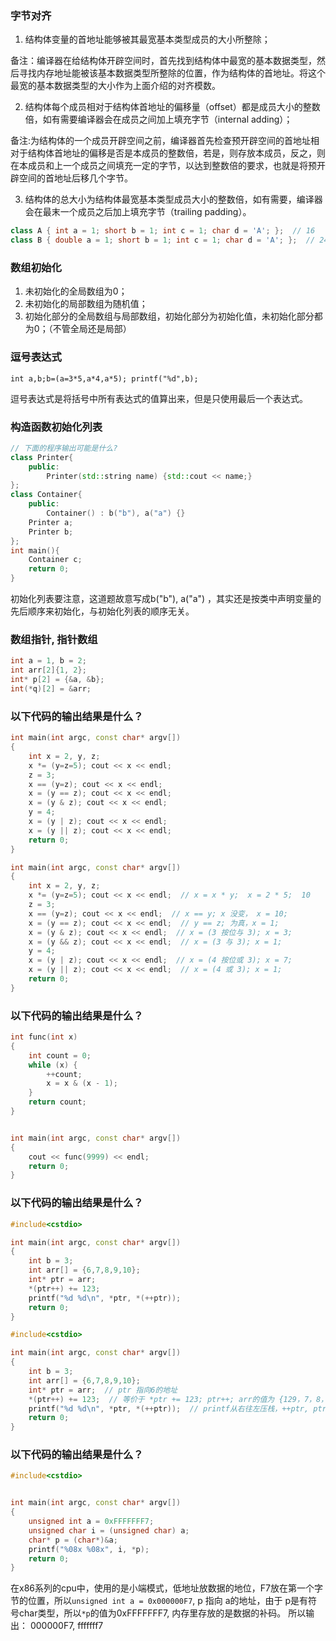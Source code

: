 


### 字节对齐


1. 结构体变量的首地址能够被其最宽基本类型成员的大小所整除；

备注：编译器在给结构体开辟空间时，首先找到结构体中最宽的基本数据类型，然后寻找内存地址能被该基本数据类型所整除的位置，作为结构体的首地址。将这个最宽的基本数据类型的大小作为上面介绍的对齐模数。

2. 结构体每个成员相对于结构体首地址的偏移量（offset）都是成员大小的整数倍，如有需要编译器会在成员之间加上填充字节（internal adding）；

备注:为结构体的一个成员开辟空间之前，编译器首先检查预开辟空间的首地址相对于结构体首地址的偏移是否是本成员的整数倍，若是，则存放本成员，反之，则在本成员和上一个成员之间填充一定的字节，以达到整数倍的要求，也就是将预开辟空间的首地址后移几个字节。

3. 结构体的总大小为结构体最宽基本类型成员大小的整数倍，如有需要，编译器会在最末一个成员之后加上填充字节（trailing padding）。

```cpp
class A { int a = 1; short b = 1; int c = 1; char d = 'A'; };  // 16
class B { double a = 1; short b = 1; int c = 1; char d = 'A'; };  // 24
```


### 数组初始化

1. 未初始化的全局数组为0；
2. 未初始化的局部数组为随机值；
3. 初始化部分的全局数组与局部数组，初始化部分为初始化值，未初始化部分都为0；（不管全局还是局部）

### 逗号表达式

`int a,b;b=(a=3*5,a*4,a*5); printf("%d",b);`

逗号表达式是将括号中所有表达式的值算出来，但是只使用最后一个表达式。


### 构造函数初始化列表

```cpp
// 下面的程序输出可能是什么?
class Printer{
    public:
        Printer(std::string name) {std::cout << name;}
};
class Container{
    public:
        Container() : b("b"), a("a") {}
    Printer a;
    Printer b;
};
int main(){
    Container c;
    return 0;
}
```

初始化列表要注意，这道题故意写成b("b"), a("a") ，其实还是按类中声明变量的先后顺序来初始化，与初始化列表的顺序无关。


### 数组指针, 指针数组

```cpp
int a = 1, b = 2;
int arr[2]{1, 2};
int* p[2] = {&a, &b};
int(*q)[2] = &arr;
```


### 以下代码的输出结果是什么？

```cpp
int main(int argc, const char* argv[])
{
    int x = 2, y, z;
    x *= (y=z=5); cout << x << endl;
    z = 3;
    x == (y=z); cout << x << endl;
    x = (y == z); cout << x << endl;
    x = (y & z); cout << x << endl;
    y = 4;
    x = (y | z); cout << x << endl;
    x = (y || z); cout << x << endl;
    return 0;
}
```

```cpp
int main(int argc, const char* argv[])
{
    int x = 2, y, z;
    x *= (y=z=5); cout << x << endl;  // x = x * y;  x = 2 * 5;  10
    z = 3;
    x == (y=z); cout << x << endl;  // x == y; x 没变， x = 10;
    x = (y == z); cout << x << endl;  // y == z; 为真，x = 1;
    x = (y & z); cout << x << endl;  // x = (3 按位与 3); x = 3;
    x = (y && z); cout << x << endl;  // x = (3 与 3); x = 1;
    y = 4;
    x = (y | z); cout << x << endl;  // x = (4 按位或 3); x = 7;
    x = (y || z); cout << x << endl;  // x = (4 或 3); x = 1;
    return 0;
}
```

### 以下代码的输出结果是什么？

```cpp
int func(int x)
{
    int count = 0;
    while (x) {
        ++count;
        x = x & (x - 1);
    }
    return count;
}


int main(int argc, const char* argv[])
{
    cout << func(9999) << endl;
    return 0;
}

```


### 以下代码的输出结果是什么？

```cpp
#include<cstdio>

int main(int argc, const char* argv[])
{
    int b = 3;
    int arr[] = {6,7,8,9,10};
    int* ptr = arr;
    *(ptr++) += 123;
    printf("%d %d\n", *ptr, *(++ptr));
    return 0;
}
```


```cpp
#include<cstdio>

int main(int argc, const char* argv[])
{
    int b = 3;
    int arr[] = {6,7,8,9,10};
    int* ptr = arr;  // ptr 指向6的地址
    *(ptr++) += 123;  // 等价于 *ptr += 123; ptr++; arr的值为 {129，7，8，9，10}，ptr指向7
    printf("%d %d\n", *ptr, *(++ptr));  // printf从右往左压栈，++ptr, ptr 指向8的位置，输出 8 8
    return 0;
}
```

### 以下代码的输出结果是什么？

```cpp
#include<cstdio>


int main(int argc, const char* argv[])
{
    unsigned int a = 0xFFFFFFF7;
    unsigned char i = (unsigned char) a;
    char* p = (char*)&a;
    printf("%08x %08x", i, *p);
    return 0;
}
```

在x86系列的cpu中，使用的是小端模式，低地址放数据的地位，F7放在第一个字节的位置，所以`unsigned int a = 0x000000F7`, p 指向 a的地址，由于 p是有符号char类型，所以`*p`的值为0xFFFFFFF7,
内存里存放的是数据的补码。 所以输出： 000000F7, fffffff7


